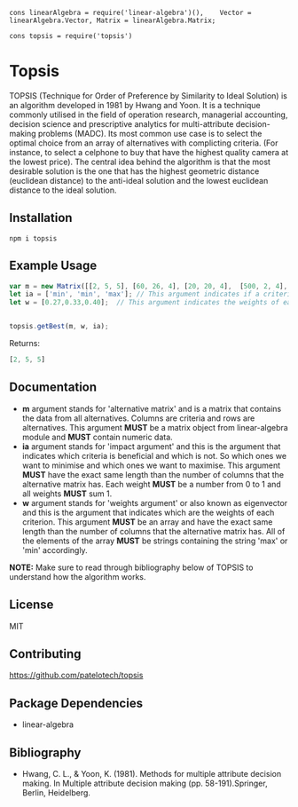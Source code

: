 ` cons linearAlgebra = require('linear-algebra')(),   
    Vector = linearAlgebra.Vector,
    Matrix = linearAlgebra.Matrix; `

` cons topsis = require('topsis') `


# Topsis

TOPSIS (Technique for Order of Preference by Similarity to Ideal Solution) is an algorithm developed in 1981 by Hwang and Yoon.
It is a technique commonly utilised in the field of operation research, managerial accounting, decision science and prescriptive analytics for multi-attribute decision-making problems (MADC).
Its most common use case is to select the optimal choice from an array of alternatives with complicting criteria. (For instance, to select a celphone to buy that have the highest quality camera at the lowest price).
The central idea behind the algorithm is that the most desirable solution is the one that has the highest geometric distance (euclidean distance) to the anti-ideal solution and the lowest euclidean distance to the ideal solution.

## Installation

` npm i topsis `

## Example Usage

```javascript
var m = new Matrix([[2, 5, 5], [60, 26, 4], [20, 20, 4],  [500, 2, 4], [50, 23, 3], [25, 10, 1]]); // This argument is the alternative matrix. Each row is an alternative and each column is a criterion.
let ia = ['min', 'min', 'max']; // This argument indicates if a criterion is beneficial or not.
let w = [0.27,0.33,0.40];  // This argument indicates the weights of each criteria.


topsis.getBest(m, w, ia);
```

Returns:
```javascript
[2, 5, 5]
```

## Documentation

* **m** argument stands for 'alternative matrix' and is a matrix that contains the data from all alternatives. Columns are criteria and rows are alternatives. This argument **MUST** be a matrix object from linear-algebra module and **MUST** contain numeric data.
* **ia** argument stands for 'impact argument' and this is the argument that indicates which criteria is beneficial and which is not. So which ones we want to minimise and which ones we want to maximise.  This argument **MUST** have the exact same length than the number of columns that the alternative matrix has. Each weight **MUST** be a number from 0 to 1 and all weights **MUST** sum 1.
* **w** argument stands for 'weights argument' or also known as eigenvector and this is the argument that indicates which are the weights of each criterion. This argument **MUST** be an array and have the exact same length than the number of columns that the alternative matrix has. All of the elements of the array **MUST** be strings containing the string 'max' or 'min' accordingly.

**NOTE:** Make sure to read through bibliography below of TOPSIS to understand how the algorithm works.

## License

MIT

## Contributing

https://github.com/patelotech/topsis

## Package Dependencies

* linear-algebra

## Bibliography

* Hwang, C. L., & Yoon, K. (1981). Methods for multiple attribute decision making. In Multiple attribute decision making (pp. 58-191).Springer, Berlin, Heidelberg.
